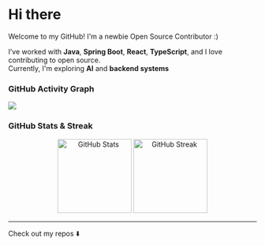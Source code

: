 # Hi there
Welcome to my GitHub! I'm a newbie Open Source Contributor :)

I’ve worked with **Java**, **Spring Boot**, **React**, **TypeScript**, and I love contributing to open source.  
Currently, I'm exploring **AI** and **backend systems** 


### GitHub Activity Graph
[![](https://github-readme-activity-graph.vercel.app/graph?username=Janhvibabani&bg_color=ffffff&color=000000&line=ff5f5f&point=1f1f1f&area=true&hide_border=true)](https://github.com/ashutosh00710/github-readme-activity-graph)


### GitHub Stats & Streak

<p align="center">
  <img src="https://github-readme-stats.vercel.app/api?username=Janhvibabani&show_icons=true&theme=radical" alt="GitHub Stats" height="150" />
  <img src="https://streak-stats.demolab.com/?user=Janhvibabani&theme=radical&hide_border=true" alt="GitHub Streak" height="150" />
</p>

---

Check out my repos ⬇️
